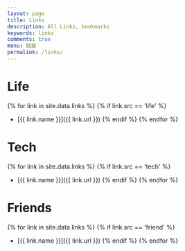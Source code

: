 ```yaml
---
layout: page
title: Links
description: All Links, bookmarks
keywords: links
comments: true
menu: 链接
permalink: /links/
---
```


# Life

{% for link in site.data.links %}
  {% if link.src == 'life' %}
* [{{ link.name }}]({{ link.url }})
  {% endif %}
{% endfor %}

# Tech 

{% for link in site.data.links %}
  {% if link.src == 'tech' %}

- [{{ link.name }}]({{ link.url }})
  {% endif %}
  {% endfor %}

# Friends

{% for link in site.data.links %}
  {% if link.src == 'friend' %}

* [{{ link.name }}]({{ link.url }})
  {% endif %}
{% endfor %}
